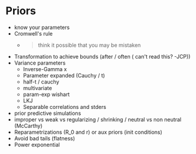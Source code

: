 # Priors

- know your parameters
- Cromwell's rule
  - > think it possible that you may be mistaken
- Transformation to achieve bounds (after / often ( can't read this? -JCP))
- Variance parameters
  - Inverse-Gamma x
  - Parameter expanded (Cauchy / t)
  - half-t / cauchy
  - multivariate
  - param-exp wishart
  - LKJ
  - Separable correlations and stders
- prior predictive simulations
- improper vs weak vs regularizing / shrinking / neutral vs non neutral (McCarthy)
- Reparametrizations (R_0 and r) or aux priors (init conditions)
- Avoid bad tails (flatness)
- Power exponential
